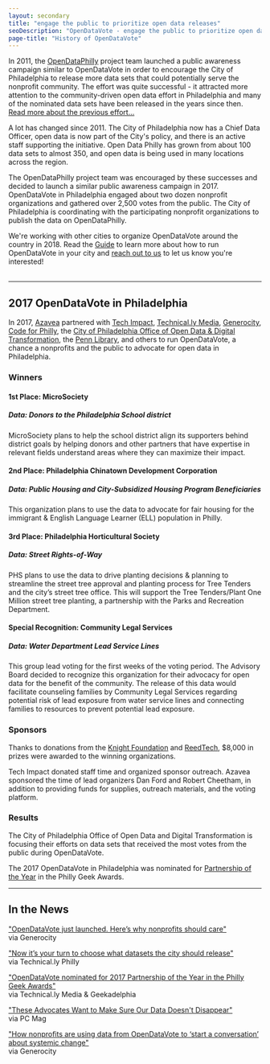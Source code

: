 ```yaml
---
layout: secondary
title: "engage the public to prioritize open data releases"
seoDescription: "OpenDataVote - engage the public to prioritize open data releases"
page-title: "History of OpenDataVote"
---
```

In 2011, the <a href="https://www.opendataphilly.org/" target="_blank">OpenDataPhilly</a> project team launched a public awareness campaign similar to OpenDataVote in order to encourage the City of Philadelphia to release more data sets that could potentially serve the nonprofit community. The effort was quite successful - it attracted more attention to the community-driven open data effort in Philadelphia and many of the nominated data sets have been released in the years since then. <a href="http://technical.ly/project/open-data-race/" target="_blank">Read more about the previous effort...</a>

A lot has changed since 2011. The City of Philadelphia now has a Chief Data Officer, open data is now part of the City's policy, and there is an active staff supporting the initiative. Open Data Philly has grown from about 100 data sets to almost 350, and open data is being used in many locations across the region.

The OpenDataPhilly project team was encouraged by these successes and decided to launch a similar public awareness campaign in 2017. OpenDataVote in Philadelphia engaged about two dozen nonprofit organizations and gathered over 2,500 votes from the public. The City of Philadelphia is coordinating with the participating nonprofit organizations to publish the data on OpenDataPhilly.

<div class="panel light" markdown="1">
<div class="row stack-sm">
<div class="column-1 text-center">
<i class="fa fa-line-chart" aria-hidden="true" style="font-size: 68px; color: #1ea5d8;"></i>
</div>
<div class="column-7">
<p style="margin: 0;">We're working with other cities to organize OpenDataVote around the country in 2018. Read the <a href="/guide">Guide</a> to learn more about how to run OpenDataVote in your city and <a href="mailto:info@opendatavote.org?subject=OpenDataVote Contact Form Inquiry">reach out to us</a> to let us know you're interested!</p>
</div>
</div>
</div>
<br>


---

## 2017 OpenDataVote in Philadelphia

In 2017, <a href="https://www.azavea.com/" target="_blank">Azavea</a> partnered with <a href="https://techimpact.org/" target="_blank">Tech Impact</a>, <a href="https://technical.ly/" target="_blank">Technical.ly Media</a>, <a href="http://generocity.org/philly/" target="_blank">Generocity</a>, <a href="https://codeforphilly.org/" target="_blank">Code for Philly</a>, the <a href="https://beta.phila.gov/departments/office-of-open-data-and-digital-transformation/" target="_blank">City of Philadelphia Office of Open Data &amp; Digital Transformation</a>, the <a href="http://www.library.upenn.edu/" target="_blank">Penn Library</a>, and others to run OpenDataVote, a chance a nonprofits and the public to advocate for open data in Philadelphia.

### Winners

<div class="panel bordered" markdown="1">
<div class="row stack-sm">
<div class="column-1 text-center">
<i class="fa fa-trophy" aria-hidden="true" style="font-size: 68px; color: #a1aeb3;"></i>
</div>
<div class="column-7">
<p style="margin: 0;"><h4>1st Place: MicroSociety</h4>
<h5>Data: Donors to the Philadelphia School district</h5>
MicroSociety plans to help the school district align its supporters behind district goals by helping donors and other partners that have expertise in relevant fields understand areas where they can maximize their impact.
</p>
</div>
</div>
</div>

<div class="panel bordered" markdown="1">
<div class="row stack-sm">
<div class="column-1 text-center">
<i class="fa fa-trophy" aria-hidden="true" style="font-size: 68px; color: #a1aeb3;"></i>
</div>
<div class="column-7">
<p style="margin: 0;"><h4>2nd Place: Philadelphia Chinatown Development Corporation</h4>
<h5>Data: Public Housing and City-Subsidized Housing Program Beneficiaries</h5>
This organization plans to use the data to advocate for fair housing for the immigrant & English Language Learner (ELL) population in Philly.
</p>
</div>
</div>
</div>

<div class="panel bordered" markdown="1">
<div class="row stack-sm">
<div class="column-1 text-center">
<i class="fa fa-trophy" aria-hidden="true" style="font-size: 68px; color: #a1aeb3;"></i>
</div>
<div class="column-7">
<p style="margin: 0;"><h4>3rd Place: Philadelphia Horticultural Society</h4>
<h5>Data: Street Rights-of-Way</h5>
PHS plans to use the data to drive planting decisions & planning to streamline the street tree approval and planting process for Tree Tenders and the city’s street tree office. This will support the Tree Tenders/Plant One Million street tree planting, a partnership with the Parks and Recreation Department.
</p>
</div>
</div>
</div>

<div class="panel bordered" markdown="1">
<div class="row stack-sm">
<div class="column-1 text-center">
<i class="fa fa-star" aria-hidden="true" style="font-size: 68px; color: #a1aeb3;"></i>
</div>
<div class="column-7">
<p style="margin: 0;"><h4>Special Recognition: Community Legal Services</h4>
<h5>Data: Water Department Lead Service Lines</h5>
This group lead voting for the first weeks of the voting period. The Advisory Board decided to recognize this organization for their advocacy for open data for the benefit of the community.
The release of this data would facilitate counseling families by Community Legal Services regarding potential risk of lead exposure from water service lines and connecting families to resources to prevent potential lead exposure.
</p>
</div>
</div>
</div>

### Sponsors
Thanks to donations from the [Knight Foundation](https://knightfoundation.org/) and [ReedTech](http://www.reedtech.com/), $8,000 in prizes were awarded to the winning organizations.

Tech Impact donated staff time and organized sponsor outreach. Azavea sponsored the time of lead organizers Dan Ford and Robert Cheetham, in addition to providing funds for supplies, outreach materials, and the voting platform.

### Results
The City of Philadelphia Office of Open Data and Digital Transformation is focusing their efforts on data sets that received the most votes from the public during OpenDataVote.

The 2017 OpenDataVote in Philadelphia was nominated for [Partnership of the Year](https://www.phillygeekawards.com/nominations/2017-nominees/) in the Philly Geek Awards.

---

## In the News

<a href="http://generocity.org/philly/2017/03/06/opendatavote-launch-nonprofits/" target="_blank">"OpenDataVote just launched. Here’s why nonprofits should care"</a><br>
via Generocity

<a href="https://technical.ly/philly/2017/03/07/opendatavote-azavea-opendatarace/" target="_blank">"Now it’s your turn to choose what datasets the city should release"</a><br>
via Technical.ly Philly

<a href="https://www.phillygeekawards.com/nominations/2017-nominees/" target="_blank">"OpenDataVote nominated for 2017 Partnership of the Year in the Philly Geek Awards"</a><br>
via Technical.ly Media &amp; Geekadelphia

<a href="https://www.pcmag.com/article/355327/these-advocates-want-to-make-sure-our-data-doesnt-disappear" target="_blank">"These Advocates Want to Make Sure Our Data Doesn't Disappear"</a><br>
via PC Mag

<a href="http://generocity.org/philly/2017/09/05/nonprofits-winners-opendatavote-data-sets/" target="_blank">"How nonprofits are using data from OpenDataVote to ‘start a conversation’ about systemic change"</a><br>
via Generocity

